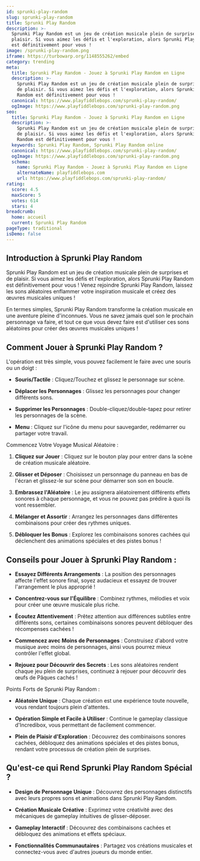 ```yaml
---
id: sprunki-play-random
slug: sprunki-play-random
title: Sprunki Play Random
description: >-
  Sprunki Play Random est un jeu de création musicale plein de surprises et de
  plaisir. Si vous aimez les défis et l'exploration, alors Sprunki Play Random
  est définitivement pour vous !
image: /sprunki-play-random.png
iframe: https://turbowarp.org/1148555262/embed
category: trending
meta:
  title: Sprunki Play Random - Jouez à Sprunki Play Random en Ligne
  description: >-
    Sprunki Play Random est un jeu de création musicale plein de surprises et
    de plaisir. Si vous aimez les défis et l'exploration, alors Sprunki Play
    Random est définitivement pour vous !
  canonical: https://www.playfiddlebops.com/sprunki-play-random/
  ogImage: https://www.playfiddlebops.com/sprunki-play-random.png
seo:
  title: Sprunki Play Random - Jouez à Sprunki Play Random en Ligne
  description: >-
    Sprunki Play Random est un jeu de création musicale plein de surprises et
    de plaisir. Si vous aimez les défis et l'exploration, alors Sprunki Play
    Random est définitivement pour vous !
  keywords: Sprunki Play Random, Sprunki Play Random online
  canonical: https://www.playfiddlebops.com/sprunki-play-random/
  ogImage: https://www.playfiddlebops.com/sprunki-play-random.png
  schema:
    name: Sprunki Play Random - Jouez à Sprunki Play Random en Ligne
    alternateName: playfiddlebops.com
    url: https://www.playfiddlebops.com/sprunki-play-random/
rating:
  score: 4.5
  maxScore: 5
  votes: 614
  stars: 4
breadcrumb:
  home: accueil
  current: Sprunki Play Random
pageType: traditional
isDemo: false
---
```


## Introduction à Sprunki Play Random

Sprunki Play Random est un jeu de création musicale plein de surprises et de plaisir. Si vous aimez les défis et l'exploration, alors Sprunki Play Random est définitivement pour vous ! Venez rejoindre Sprunki Play Random, laissez les sons aléatoires enflammer votre inspiration musicale et créez des œuvres musicales uniques !

En termes simples, Sprunki Play Random transforme la création musicale en une aventure pleine d'inconnues. Vous ne savez jamais quel son le prochain personnage va faire, et tout ce que vous devez faire est d'utiliser ces sons aléatoires pour créer des œuvres musicales uniques !

## Comment Jouer à Sprunki Play Random ?

L'opération est très simple, vous pouvez facilement le faire avec une souris ou un doigt :

- **Souris/Tactile** : Cliquez/Touchez et glissez le personnage sur scène.

- **Déplacer les Personnages** : Glissez les personnages pour changer différents sons.

- **Supprimer les Personnages** : Double-cliquez/double-tapez pour retirer les personnages de la scène.

- **Menu** : Cliquez sur l'icône du menu pour sauvegarder, redémarrer ou partager votre travail.

Commencez Votre Voyage Musical Aléatoire :

1. **Cliquez sur Jouer** : Cliquez sur le bouton play pour entrer dans la scène de création musicale aléatoire.

1. **Glisser et Déposer** : Choisissez un personnage du panneau en bas de l'écran et glissez-le sur scène pour démarrer son son en boucle.

1. **Embrassez l'Aléatoire** : Le jeu assignera aléatoirement différents effets sonores à chaque personnage, et vous ne pouvez pas prédire à quoi ils vont ressembler.

1. **Mélanger et Assortir** : Arrangez les personnages dans différentes combinaisons pour créer des rythmes uniques.

1. **Débloquer les Bonus** : Explorez les combinaisons sonores cachées qui déclenchent des animations spéciales et des pistes bonus !

## Conseils pour Jouer à Sprunki Play Random :

- **Essayez Différents Arrangements** : La position des personnages affecte l'effet sonore final, soyez audacieux et essayez de trouver l'arrangement le plus approprié !

- **Concentrez-vous sur l'Équilibre** : Combinez rythmes, mélodies et voix pour créer une œuvre musicale plus riche.

- **Écoutez Attentivement** : Prêtez attention aux différences subtiles entre différents sons, certaines combinaisons sonores peuvent débloquer des récompenses cachées !

- **Commencez avec Moins de Personnages** : Construisez d'abord votre musique avec moins de personnages, ainsi vous pourrez mieux contrôler l'effet global.

- **Rejouez pour Découvrir des Secrets** : Les sons aléatoires rendent chaque jeu plein de surprises, continuez à rejouer pour découvrir des œufs de Pâques cachés !

Points Forts de Sprunki Play Random :

- **Aléatoire Unique** : Chaque création est une expérience toute nouvelle, vous rendant toujours plein d'attentes.

- **Opération Simple et Facile à Utiliser** : Continue le gameplay classique d'Incredibox, vous permettant de facilement commencer.

- **Plein de Plaisir d'Exploration** : Découvrez des combinaisons sonores cachées, débloquez des animations spéciales et des pistes bonus, rendant votre processus de création plein de surprises.

## Qu'est-ce qui Rend Sprunki Play Random Spécial ?

- **Design de Personnage Unique** : Découvrez des personnages distinctifs avec leurs propres sons et animations dans Sprunki Play Random.

- **Création Musicale Créative** : Exprimez votre créativité avec des mécaniques de gameplay intuitives de glisser-déposer.

- **Gameplay Interactif** : Découvrez des combinaisons cachées et débloquez des animations et effets spéciaux.

- **Fonctionnalités Communautaires** : Partagez vos créations musicales et connectez-vous avec d'autres joueurs du monde entier.